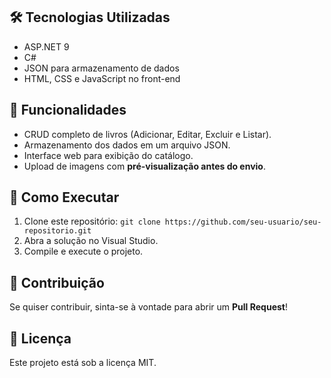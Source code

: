 
<h2>🛠 Tecnologias Utilizadas</h2>
<ul>
    <li>ASP.NET 9</li>
    <li>C#</li>
    <li>JSON para armazenamento de dados</li>
    <li>HTML, CSS e JavaScript no front-end</li>
</ul>

<h2>📌 Funcionalidades</h2>
<ul>
    <li>CRUD completo de livros (Adicionar, Editar, Excluir e Listar).</li>
    <li>Armazenamento dos dados em um arquivo JSON.</li>
    <li>Interface web para exibição do catálogo.</li>
    <li>Upload de imagens com <strong>pré-visualização antes do envio</strong>.</li>
</ul>

<h2>🚀 Como Executar</h2>
<ol>
    <li>Clone este repositório: <code>git clone https://github.com/seu-usuario/seu-repositorio.git</code></li>
    <li>Abra a solução no Visual Studio.</li>
    <li>Compile e execute o projeto.</li>
</ol>

<h2>🔗 Contribuição</h2>
<p>Se quiser contribuir, sinta-se à vontade para abrir um <strong>Pull Request</strong>!</p>

<h2>📄 Licença</h2>
<p>Este projeto está sob a licença MIT.</p>

